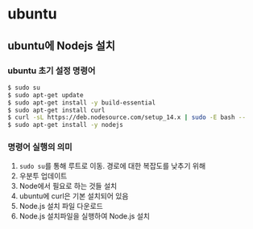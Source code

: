 # ubuntu




## ubuntu에 Nodejs 설치

### ubuntu 초기 설정 명령어

```bash
$ sudo su 
$ sudo apt-get update
$ sudo apt-get install -y build-essential
$ sudo apt-get install curl
$ curl -sL https://deb.nodesource.com/setup_14.x | sudo -E bash --
$ sudo apt-get install -y nodejs
```

### 명령어 실행의 의미
1. `sudo su`를 통해 루트로 이동. 경로에 대한 복잡도를 낮추기 위해
1. 우분투 업데이트
1. Node에서 필요로 하는 것들 설치
1. ubuntu에 curl은 기본 설치되어 있음
1. Node.js 설치 파일 다운로드
1. Node.js 설치파일을 실행하여 Node.js 설치


